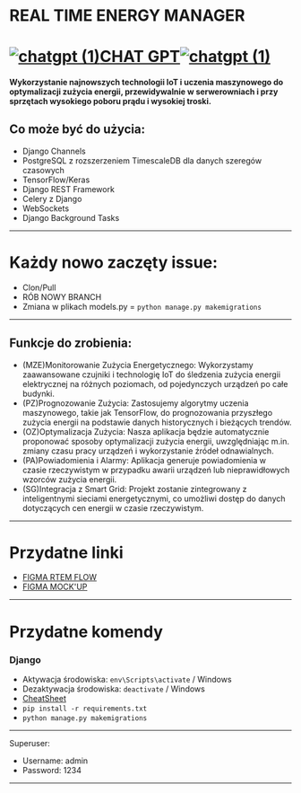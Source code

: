 # **REAL TIME ENERGY MANAGER**
# [![chatgpt (1)](https://github.com/GrzegorzTwicz/Naukolatek_RTEM/assets/144318154/86c477b2-96bc-451a-9293-201fcb830042)](https://chat.openai.com/auth/login)**[CHAT GPT](https://chat.openai.com/auth/login)**[![chatgpt (1)](https://github.com/GrzegorzTwicz/Naukolatek_RTEM/assets/144318154/5a91fe2e-b438-48f7-96df-c7bc00ec4adb)](https://chat.openai.com/auth/login)

#### Wykorzystanie najnowszych technologii IoT i uczenia maszynowego do optymalizacji zużycia energii, przewidywalnie w serwerowniach i przy sprzętach wysokiego poboru prądu i wysokiej troski.

## Co może być do użycia:
- Django Channels
- PostgreSQL z rozszerzeniem TimescaleDB dla danych szeregów czasowych
- TensorFlow/Keras
- Django REST Framework
- Celery z Django
- WebSockets
- Django Background Tasks
---
# Każdy nowo zaczęty issue: 
- Clon/Pull
- RÓB NOWY BRANCH
- Zmiana w plikach models.py = ```python manage.py makemigrations```
---
## Funkcje do zrobienia:
- (MZE)Monitorowanie Zużycia Energetycznego: Wykorzystamy zaawansowane czujniki i technologię IoT do śledzenia zużycia energii elektrycznej na różnych poziomach, od pojedynczych urządzeń po całe budynki.
- (PZ)Prognozowanie Zużycia: Zastosujemy algorytmy uczenia maszynowego, takie jak TensorFlow, do prognozowania przyszłego zużycia energii na podstawie danych historycznych i bieżących trendów. 
- (OZ)Optymalizacja Zużycia: Nasza aplikacja będzie automatycznie proponować sposoby optymalizacji zużycia energii, uwzględniając m.in. zmiany czasu pracy urządzeń i wykorzystanie źródeł odnawialnych. 
- (PA)Powiadomienia i Alarmy: Aplikacja generuje powiadomienia w czasie rzeczywistym w przypadku awarii urządzeń lub nieprawidłowych wzorców zużycia energii. 
- (SG)Integracja z Smart Grid: Projekt zostanie zintegrowany z inteligentnymi sieciami energetycznymi, co umożliwi dostęp do danych dotyczących cen energii w czasie rzeczywistym.


---
# Przydatne linki
- [FIGMA RTEM FLOW](https://www.figma.com/file/Pkl86gwsODaW5lYygA1F1l/RTEM-FLOW?type=whiteboard&node-id=0%3A1&t=FW0Yp6fZ3LtkCLzH-1)
- [FIGMA MOCK'UP](https://www.figma.com/file/zaxl5wU608z9J7BesLggCP/naukolatek-team-library?type=design&node-id=0%3A1&mode=design&t=PuOzFr1hWV7bI672-1)
---
# Przydatne komendy
### Django
- Aktywacja środowiska: ```env\Scripts\activate``` / Windows
- Dezaktywacja środowiska: ```deactivate``` / Windows
- [CheatSheet](https://docs.google.com/document/d/1z2Mm_dkT3-zRV_uZ3sOxd9jDH--bTU4HZxVyXrb-sHo/edit?pli=1)
- ```pip install -r requirements.txt```
- ```python manage.py makemigrations```
---
Superuser:
- Username: admin
- Password: 1234
---
